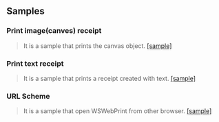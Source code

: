 ## Samples


### Print image(canves) receipt

> It is a sample that prints the canvas object. [[sample]](https://woosim.github.io/webprint/canvas.html)

### Print text receipt

> It is a sample that prints a receipt created with text. [[sample]](https://woosim.github.io/webprint/command.html)

### URL Scheme

> It is a sample that open WSWebPrint from other browser. [[sample]](https://woosim.github.io/webprint/urlscheme.html)

